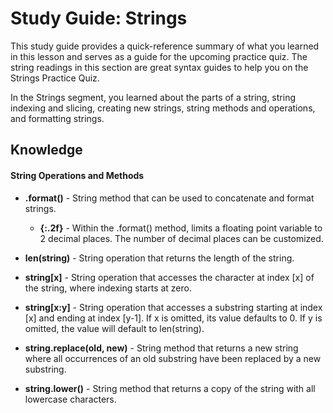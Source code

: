# Study Guide: Strings

This study guide provides a quick-reference summary of what you learned in this lesson and serves as a guide for the upcoming practice quiz. The string readings in this section are great syntax guides to help you on the Strings Practice Quiz.

In the Strings segment, you learned about the parts of a string, string indexing and slicing, creating new strings, string methods and operations, and formatting strings. 


## Knowledge

#### String Operations and Methods
* **.format()** - String method that can be used to concatenate and format strings. 

    * **{:.2f}** - Within the .format() method, limits a floating point variable to 2 decimal places. The number of decimal places can be customized.

* **len(string)** - String operation that returns the length of the string.

* **string[x]** - String operation that accesses the character at index [x] of the string, where indexing starts at zero.

* **string[x:y]** - String operation that accesses a substring starting at index [x] and ending at index [y-1]. If x is omitted, its value defaults to 0. If y is omitted, the value will default to len(string).

* **string.replace(old, new)** - String method that returns a new string where all occurrences of an old substring have been replaced by a new substring.

* **string.lower()** - String method that returns a copy of the string with all lowercase characters.